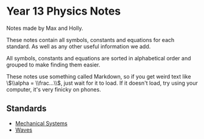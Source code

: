# Year 13 Physics Notes
Notes made by Max and Holly.

These notes contain all symbols, constants and equations for each standard. As well as any other useful information we add.

All symbols, constants and equations are sorted in alphabetical order and grouped to make finding them easier.

These notes use something called Markdown, so if you get weird text like \\$\\alpha = \\frac...\\$, just wait for it to load. If it doesn't load, try using your computer, it's very finicky on phones.

## Standards
 - [Mechanical Systems](mechanical_systems.md)
 - [Waves](waves.md)
